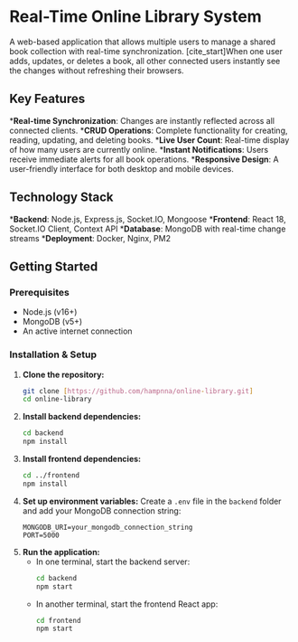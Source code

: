 # Real-Time Online Library System

A web-based application that allows multiple users to manage a shared book collection with real-time synchronization. [cite_start]When one user adds, updates, or deletes a book, all other connected users instantly see the changes without refreshing their browsers.

## Key Features

***Real-time Synchronization**: Changes are instantly reflected across all connected clients.
***CRUD Operations**: Complete functionality for creating, reading, updating, and deleting books.
***Live User Count**: Real-time display of how many users are currently online.
***Instant Notifications**: Users receive immediate alerts for all book operations.
***Responsive Design**: A user-friendly interface for both desktop and mobile devices.

## Technology Stack

***Backend**: Node.js, Express.js, Socket.IO, Mongoose 
***Frontend**: React 18, Socket.IO Client, Context API 
***Database**: MongoDB with real-time change streams
***Deployment**: Docker, Nginx, PM2

## Getting Started

### Prerequisites

* Node.js (v16+)
* MongoDB (v5+)
* An active internet connection

### Installation & Setup

1.  **Clone the repository:**
    ```bash
    git clone [https://github.com/hampnna/online-library.git]
    cd online-library
    ```
2.  **Install backend dependencies:**
    ```bash
    cd backend
    npm install
    ```
3.  **Install frontend dependencies:**
    ```bash
    cd ../frontend
    npm install
    ```
4.  **Set up environment variables:**
    Create a `.env` file in the `backend` folder and add your MongoDB connection string:
    ```env
    MONGODB_URI=your_mongodb_connection_string
    PORT=5000
    ```
5.  **Run the application:**
    - In one terminal, start the backend server:
      ```bash
      cd backend
      npm start
      ```
    - In another terminal, start the frontend React app:
      ```bash
      cd frontend
      npm start
      ```

